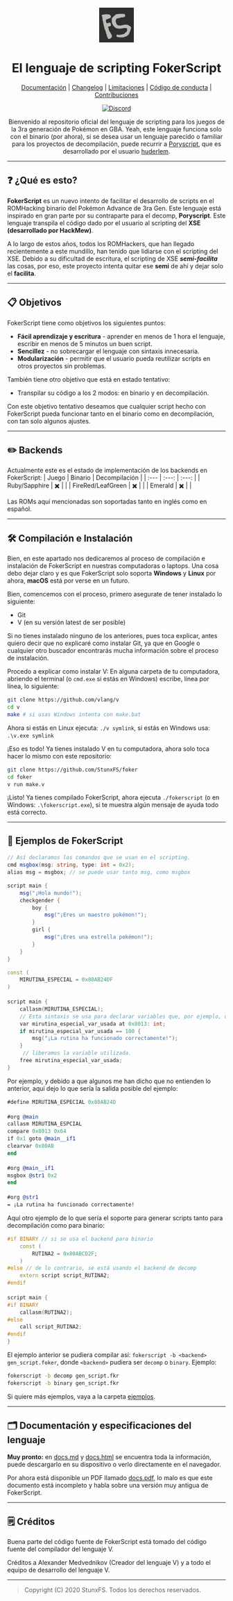 <div align="center">

<p>
    <img width="80" src="https://github.com/StunxFS/foker/blob/master/logo.png?raw=true">
</p>

<!--- ![FokerScript's logo](logo.png) --->

<h1>El lenguaje de scripting FokerScript</h1>

[Documentación](/docs/docs.pdf) |
[Changelog](CHANGELOG.md) |
[Limitaciones](LIMITACIONES.md) |
[Código de conducta](CODE_OF_CONDUCT.md) |
[Contribuciones](CONTRIBUTING.md)

[![Discord][DiscordBadge]][DiscordUrl]

Bienvenido al repositorio oficial del lenguaje de scripting para los juegos de la 3ra generación de Pokémon en GBA. Yeah, este lenguaje funciona solo con el binario (por ahora), si se desea usar un lenguaje parecido o familiar para los proyectos de decompilación, puede recurrir a [Poryscript](https://github.com/huderlem/poryscript), que es desarrollado por el usuario [huderlem](https://github.com/huderlem).

</div>

* * *

## :question: ¿Qué es esto?

**FokerScript** es un nuevo intento de facilitar el desarrollo de scripts en el ROMHacking binario del Pokémon Advance de 3ra Gen. Este lenguaje está inspirado en gran parte por su contraparte para el decomp, **Poryscript**. Este lenguaje transpila el código dado por el usuario al scripting del **XSE (desarrollado por HackMew)**.

A lo largo de estos años, todos los ROMHackers, que han llegado recientemente a este mundillo, han tenido que lidiarse con el scripting del XSE. Debido a su dificultad de escritura, el scripting de XSE ***semi-facilita*** las cosas, por eso, este proyecto intenta quitar ese **semi** de ahí y dejar solo el **facilita**.

* * *

## :clipboard: Objetivos

FokerScript tiene como objetivos los siguientes puntos:

* **Fácil aprendizaje y escritura** - aprender en menos de 1 hora el lenguaje, escribir en menos de 5 minutos un buen script.
* **Sencillez** - no sobrecargar el lenguaje con sintaxis innecesaria.
* **Modularización** - permitir que el usuario pueda reutilizar scripts en otros proyectos sin problemas.

También tiene otro objetivo que está en estado tentativo:

* Transpilar su código a los 2 modos: en binario y en decompilación.

Con este objetivo tentativo deseamos que cualquier script hecho con FokerScript pueda funcionar tanto en el binario como en decompilación, con tan solo algunos ajustes.

* * *

## :pencil2: Backends

Actualmente este es el estado de implementación de los backends en FokerScript:
| Juego             | Binario                    | Decompilación |
| :---              | :---:                      | :---:         |
| Ruby/Sapphire     |  :heavy_multiplication_x:  |               |
| FireRed/LeafGreen |  :heavy_multiplication_x:  |               |
| Emerald           |  :heavy_multiplication_x:  |               |

Las ROMs aquí mencionadas son soportadas tanto en inglés como en español.

* * *

## :hammer_and_wrench: Compilación e Instalación

Bien, en este apartado nos dedicaremos al proceso de compilación e instalación de FokerScript en nuestras computadoras o laptops. Una cosa debo dejar claro y es que FokerScript solo soporta **Windows** y **Linux** por ahora, **macOS** está por verse en un futuro.

Bien, comencemos con el proceso, primero asegurate de tener instalado lo siguiente:

* Git
* V (en su versión latest de ser posible)

Si no tienes instalado ninguno de los anteriores, pues toca explicar, antes quiero decir que no explicaré como instalar Git, ya que en Google o cualquier otro buscador encontrarás mucha información sobre el proceso de instalación.

Procedo a explicar como instalar V: En alguna carpeta de tu computadora, abriendo el terminal (o ``cmd.exe`` si estás en Windows) escribe, línea por línea, lo siguiente:

```bash
git clone https://github.com/vlang/v
cd v
make # si usas Windows intenta con make.bat
```

Ahora si estás en Linux ejecuta: ``./v symlink``, si estás en Windows usa: ``.\v.exe symlink``

¡Eso es todo! Ya tienes instalado V en tu computadora, ahora solo toca hacer lo mismo con este repositorio:

```bash
git clone https://github.com/StunxFS/foker
cd foker
v run make.v
```

¡Listo! Ya tienes compilado FokerScript, ahora ejecuta ``./fokerscript`` (o en Windows: ``.\fokerscript.exe``), si te muestra algún mensaje de ayuda todo está correcto.

* * *

## :blue_book: Ejemplos de FokerScript

```cs
// Así declaramos los comandos que se usan en el scripting.
cmd msgbox(msg: string, type: int = 0x2);
alias msg = msgbox; // se puede usar tanto msg, como msgbox
```

```cs
script main {
    msg("¡Hola mundo!");
    checkgender {
        boy {
            msg("¡Eres un maestro pokémon!");
        }
        girl {
            msg("¡Eres una estrella pokémon!");
        }
    }
}
```

```cpp
const (
    MIRUTINA_ESPECIAL = 0x80AB24DF
)

script main {
    callasm(MIRUTINA_ESPECIAL);
    // Esta sintaxis se usa para declarar variables que, por ejemplo, una rutina utiliza.
    var mirutina_especial_var_usada at 0x8013: int;
    if mirutina_especial_var_usada == 100 {
        msg("¡La rutina ha funcionado correctamente!");
    }
     // liberamos la variable utilizada.
    free mirutina_especial_var_usada;
}
```

Por ejemplo, y debido a que algunos me han dicho que no entienden lo anterior, aquí dejo lo que sería la salida posible del ejemplo:

```llvm
#define MIRUTINA_ESPECIAL 0x80AB24D

#org @main
callasm MIRUTINA_ESPCIAL
compare 0x8013 0x64
if 0x1 goto @main__if1
clearvar 0x80AB
end

#org @main__if1
msgbox @str1 0x2
end

#org @str1
= ¡La rutina ha funcionado correctamente!
```

Aquí otro ejemplo de lo que sería el soporte para generar scripts tanto para decompilación como para binario:

```c++
#if BINARY // si se usa el backend para binario
    const (
        RUTINA2 = 0x80ABCD2F;
    )
#else // de lo contrario, se está usando el backend de decomp
    extern script script_RUTINA2;
#endif

script main {
#if BINARY
    callasm(RUTINA2);
#else
    call script_RUTINA2;
#endif
}
```

El ejemplo anterior se pudiera compilar así: ``fokerscript -b <backend> gen_script.foker``, donde ``<backend>`` pudiera ser ``decomp`` o ``binary``. Ejemplo:

```bash
fokerscript -b decomp gen_script.fkr
fokerscript -b binary gen_script.fkr
```

Si quiere más ejemplos, vaya a la carpeta [ejemplos](/ejemplos/).

* * *

## :card_index_dividers: Documentación y especificaciones del lenguaje

**Muy pronto:** en [docs.md](docs/docs.md) y [docs.html](docs/docs.html) se encuentra toda la información, puede descargarlo en su dispositivo o verlo directamente en el navegador.

Por ahora está disponible un PDF llamado [docs.pdf](docs/docs.pdf), lo malo es que este documento está incompleto y habla sobre una versión muy antigua de FokerScript.

* * *

## :spiral_notepad: Créditos

Buena parte del código fuente de FokerScript está tomado del código fuente del compilador del lenguaje V.

Créditos a Alexander Medvednikov (Creador del lenguaje V) y a todo el equipo de desarrollo del lenguaje V.

* * *

> Copyright (C) 2020 StunxFS. Todos los derechos reservados.

<!--- Utilidades --->
[DiscordBadge]: https://img.shields.io/discord/779007353185239070?label=Discord&logo=Discord&logoColor=white
[DiscordUrl]: https://discord.gg/pnvcap7WYT
